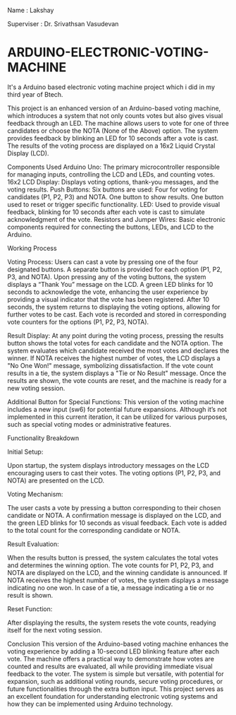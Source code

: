 Name : Lakshay 

Superviser : Dr. Srivathsan Vasudevan

# ARDUINO-ELECTRONIC-VOTING-MACHINE
It's a Arduino based electronic voting machine project which i did in my third year of Btech. 


This project is an enhanced version of an Arduino-based voting machine, which introduces a system that not only counts votes but also gives visual feedback through an LED. The machine allows users to vote for one of three candidates or choose the NOTA (None of the Above) option. The system provides feedback by blinking an LED for 10 seconds after a vote is cast. The results of the voting process are displayed on a 16x2 Liquid Crystal Display (LCD).

Components Used
Arduino Uno: The primary microcontroller responsible for managing inputs, controlling the LCD and LEDs, and counting votes.
16x2 LCD Display: Displays voting options, thank-you messages, and the voting results.
Push Buttons: Six buttons are used:
Four for voting for candidates (P1, P2, P3) and NOTA.
One button to show results.
One button used to reset or trigger specific functionality.
LED: Used to provide visual feedback, blinking for 10 seconds after each vote is cast to simulate acknowledgment of the vote.
Resistors and Jumper Wires: Basic electronic components required for connecting the buttons, LEDs, and LCD to the Arduino.

Working Process

Voting Process:
Users can cast a vote by pressing one of the four designated buttons. A separate button is provided for each option (P1, P2, P3, and NOTA).
Upon pressing any of the voting buttons, the system displays a “Thank You” message on the LCD.
A green LED blinks for 10 seconds to acknowledge the vote, enhancing the user experience by providing a visual indicator that the vote has been registered.
After 10 seconds, the system returns to displaying the voting options, allowing for further votes to be cast.
Each vote is recorded and stored in corresponding vote counters for the options (P1, P2, P3, NOTA).

Result Display:
At any point during the voting process, pressing the results button shows the total votes for each candidate and the NOTA option.
The system evaluates which candidate received the most votes and declares the winner. If NOTA receives the highest number of votes, the LCD displays a "No One Won!" message, symbolizing dissatisfaction.
If the vote count results in a tie, the system displays a "Tie or No Result" message.
Once the results are shown, the vote counts are reset, and the machine is ready for a new voting session.

Additional Button for Special Functions:
This version of the voting machine includes a new input (sw6) for potential future expansions. Although it’s not implemented in this current iteration, it can be utilized for various purposes, such as special voting modes or administrative features.

Functionality Breakdown

Initial Setup:

Upon startup, the system displays introductory messages on the LCD encouraging users to cast their votes.
The voting options (P1, P2, P3, and NOTA) are presented on the LCD.

Voting Mechanism:

The user casts a vote by pressing a button corresponding to their chosen candidate or NOTA.
A confirmation message is displayed on the LCD, and the green LED blinks for 10 seconds as visual feedback.
Each vote is added to the total count for the corresponding candidate or NOTA.

Result Evaluation:

When the results button is pressed, the system calculates the total votes and determines the winning option.
The vote counts for P1, P2, P3, and NOTA are displayed on the LCD, and the winning candidate is announced.
If NOTA receives the highest number of votes, the system displays a message indicating no one won.
In case of a tie, a message indicating a tie or no result is shown.

Reset Function:

After displaying the results, the system resets the vote counts, readying itself for the next voting session.

Conclusion
This version of the Arduino-based voting machine enhances the voting experience by adding a 10-second LED blinking feature after each vote. The machine offers a practical way to demonstrate how votes are counted and results are evaluated, all while providing immediate visual feedback to the voter. The system is simple but versatile, with potential for expansion, such as additional voting rounds, secure voting procedures, or future functionalities through the extra button input. This project serves as an excellent foundation for understanding electronic voting systems and how they can be implemented using Arduino technology.
